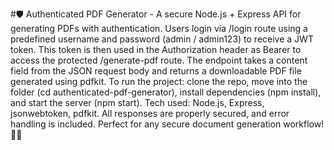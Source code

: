  #🛡️ Authenticated PDF Generator - A secure Node.js + Express API for generating PDFs with authentication. Users login via /login route using a predefined username and password (admin / admin123) to receive a JWT token. This token is then used in the Authorization header as Bearer <token> to access the protected /generate-pdf route. The endpoint takes a content field from the JSON request body and returns a downloadable PDF file generated using pdfkit. To run the project: clone the repo, move into the folder (cd authenticated-pdf-generator), install dependencies (npm install), and start the server (npm start). Tech used: Node.js, Express, jsonwebtoken, pdfkit. All responses are properly secured, and error handling is included. Perfect for any secure document generation workflow! 🔐📄

